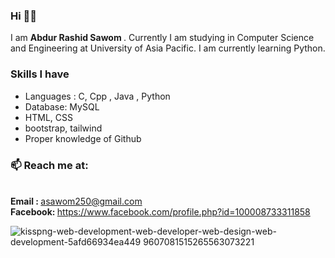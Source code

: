 ### Hi  🙋‍♂️
I am <strong> Abdur Rashid Sawom </strong> . Currently I am studying in Computer Science and Engineering at University of Asia Pacific. I am currently learning Python. 

### Skills I have
- Languages : C, Cpp , Java , Python
- Database: MySQL
- HTML, CSS
- bootstrap, tailwind
- Proper knowledge of Github

### 📫 Reach me at: 
<br><strong>Email : </strong>  asawom250@gmail.com
<br><strong>Facebook: </strong>  https://www.facebook.com/profile.php?id=100008733311858 

![kisspng-web-development-web-developer-web-design-web-development-5afd66934ea449 9607081515265563073221](https://user-images.githubusercontent.com/64780532/119230147-cefc3880-bb3c-11eb-8314-ebbf2bebc4a4.png)

